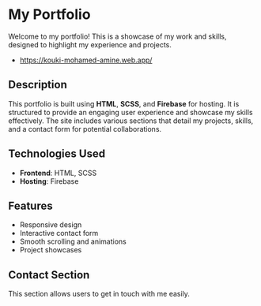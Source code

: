 # My Portfolio

Welcome to my portfolio! This is a showcase of my work and skills, designed to highlight my experience and projects.
- https://kouki-mohamed-amine.web.app/

## Description

This portfolio is built using **HTML**, **SCSS**, and **Firebase** for hosting. It is structured to provide an engaging user experience and showcase my skills effectively. The site includes various sections that detail my projects, skills, and a contact form for potential collaborations.

## Technologies Used

- **Frontend**: HTML, SCSS
- **Hosting**: Firebase

## Features

- Responsive design
- Interactive contact form
- Smooth scrolling and animations
- Project showcases

## Contact Section

This section allows users to get in touch with me easily.
